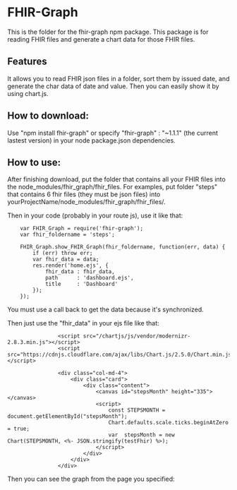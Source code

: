 # FHIR-Graph
This is the folder for the fhir-graph npm package. This package is for reading FHIR files and generate a chart data for those FHIR files.

## Features

It allows you to read FHIR json files in a folder, sort them by issued date, and generate the char data of date and value. Then you can easily show it by using chart.js.

## How to download:

Use "npm install fhir-graph" or specify "fhir-graph" : "~1.1.1" (the current lastest version) in your node package.json dependencies.


## How to use:

After finishing download, put the folder that contains all your FHIR files into the node_modules/fhir_graph/fhir_files. For examples, put folder "steps" that contains 6 fhir files (they must be json files) into yourProjectName/node_modules/fhir_graph/fhir_files/. 

Then in your code (probably in your route js), use it like that:



        var FHIR_Graph = require('fhir-graph');
        var fhir_foldername = 'steps';

        FHIR_Graph.show_FHIR_Graph(fhir_foldername, function(err, data) {
            if (err) throw err;
            var fhir_data = data;
            res.render('home.ejs', {
                fhir_data : fhir_data,
                path      : 'dashboard.ejs',
                title     : 'Dashboard'
            });
        });
        
        
        
        
You must use a call back to get the data because it's synchronized.

Then just use the "fhir_data" in your ejs file like that:





                    <script src="/chartjs/js/vendor/modernizr-2.8.3.min.js"></script>
                    <script src="https://cdnjs.cloudflare.com/ajax/libs/Chart.js/2.5.0/Chart.min.js"></script>

                    <div class="col-md-4">
                        <div class="card">
                            <div class="content">
                                <canvas id="stepsMonth" height="335"></canvas>
                                <script>
                                    const STEPSMONTH = document.getElementById("stepsMonth");
                                    Chart.defaults.scale.ticks.beginAtZero = true;
                                    var  stepsMonth = new Chart(STEPSMONTH, <%- JSON.stringify(testFhir) %>);
                                </script>
                            </div>
                        </div>
                    </div>
                    
                    
                               

Then you can see the graph from the page you specified:


